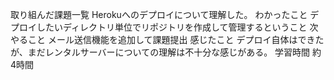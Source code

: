 
取り組んだ課題一覧
Herokuへのデプロイについて理解した。
わかったこと
デプロイしたいディレクトリ単位でリポジトリを作成して管理するということ
次やること
メール送信機能を追加して課題提出
感じたこと
デプロイ自体はできたが、まだレンタルサーバーについての理解は不十分な感じがある。
学習時間
約4時間
